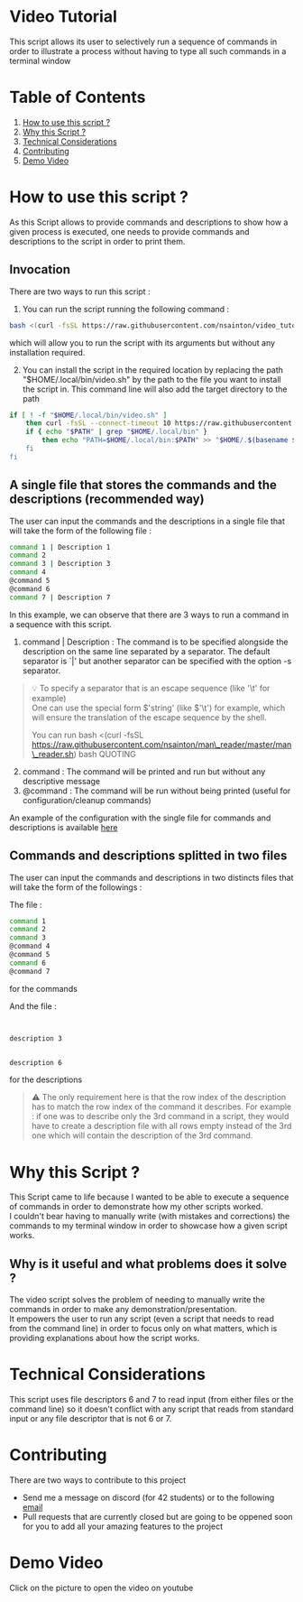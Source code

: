 # Video Tutorial

This script allows its user to selectively run a sequence of commands
in order to illustrate a process without having to type all such commands
in a terminal window

# Table of Contents

1.	[How to use this script ?](#How-to-use-this-script-?)
2.	[Why this Script ?](#Why-this-Script-?)
3.	[Technical Considerations](#Technical-Considerations)
4.	[Contributing](#Contributing)
5.	[Demo Video](#Demo-Video)

# How to use this script ?

As this Script allows to provide commands and descriptions to show how a given 
process is executed, one needs to provide commands and descriptions to the script
in order to print them.

## Invocation

There are two ways to run this script : 
1.	You can run the script running the following command :
```bash
bash <(curl -fsSL https://raw.githubusercontent.com/nsainton/video_tutorial/master/video.sh)
```
which will allow you to run the script with its arguments but without any installation required.

2.	You can install the script in the required location by replacing the path "$HOME/.local/bin/video.sh" by the path 
to the file you want to install the script in. This command line will also add the target directory to the path
```bash
if [ ! -f "$HOME/.local/bin/video.sh" ]
	then curl -fsSL --connect-timeout 10 https://raw.githubusercontent.com/nsainton/video_tutorial/master/video.sh -o "$HOME/.local/bin/video.sh" &&
	if { echo "$PATH" | grep "$HOME/.local/bin" }
		then echo "PATH=$HOME/.local/bin:$PATH" >> "$HOME/.$(basename $SHELL)rc"; echo "Path : `$HOME/.local/bin added to path' ; . "$HOME/.$(basename $SHELL)rc"
	fi
fi
```

## A single file that stores the commands and the descriptions (recommended way)

The user can input the commands and the descriptions in a single file that will 
take the form of the following file :
```bash
command 1 | Description 1
command 2
command 3 | Description 3
command 4
@command 5
@command 6
command 7 | Description 7
```

In this example, we can observe that there are 3 ways to run a command in a sequence with 
this script.
1.	command | Description : The command is to be specified alongside the description on the 
same line separated by a separator. The default separator is \`|' but another separator can 
be specified with the option -s separator.

<blockquote>

:bulb: To specify a separator that is an escape sequence (like '\t' for example)<br/>
One can use the special form $'string' (like $'\t') for example, which will ensure the 
translation of the escape sequence by the shell.

You can run bash <(curl -fsSL https://raw.githubusercontent.com/nsainton/man\_reader/master/man\_reader.sh) bash QUOTING

</blockquote>

2.	command : The command will be printed and run but without any descriptive message
3.	@command : The command will be run without being printed (useful for configuration/cleanup commands)

An example of the configuration with the single file for commands and descriptions is available 
[here](/tests_commands/commands_and_descriptions.txt)

## Commands and descriptions splitted in two files

The user can input the commands and descriptions in two distincts files that will take the 
form of the followings : 

The file : 
```bash
command 1
command 2
command 3
@command 4
@command 5
command 6
@command 7
```
for the commands 

And the file : 
```bash


description 3


description 6
```
for the descriptions

> :warning: The only requirement here is that the row index of the description has to match the row index of the command it describes.
> For example : if one was to describe only the 3rd command in a script, they would have to create a description file with 
> all rows empty instead of the 3rd one which will contain the description of the 3rd command.

# Why this Script ?

This Script came to life because I wanted to be able to execute a sequence of commands in order to demonstrate how my other scripts worked.<br/>
I couldn't bear having to manually write (with mistakes and corrections) the commands to my terminal window in order to showcase how a given 
script works.

## Why is it useful and what problems does it solve ?

The video script solves the problem of needing to manually write the commands in order to make any demonstration/presentation. <br/>
It empowers the user to run any script (even a script that needs to read from the command line) in order to focus only on what matters, which is 
providing explanations about how the script works.

# Technical Considerations

This script uses file descriptors 6 and 7 to read input (from either files or the command line) so it doesn't conflict with any script that reads 
from standard input or any file descriptor that is not 6 or 7.

# Contributing
There are two ways to contribute to this project
- Send me a message on discord (for 42 students) or to the following [email](mailto:nsainton@student.42.fr?subject=[video_tutorial])
- Pull requests that are currently closed but are going to be oppened soon for you to add all your amazing features to the project

# Demo Video

Click on the picture to open the video on youtube

